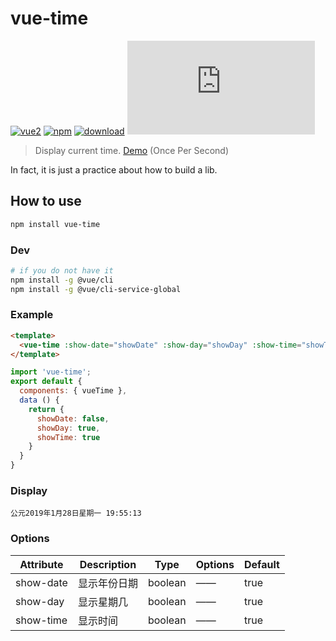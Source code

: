# vue-time

[![vue2](https://img.shields.io/badge/vue-2.x-brightgreen.svg)](https://vuejs.org/)
[![npm](https://img.shields.io/npm/v/vue-time.svg)](https://www.npmjs.com/package/vue-time)
[![download](http://img.shields.io/npm/dt/vue-time.svg)](https://npmcharts.com/compare/vue-time?minimal=true)
[![gzip](http://img.badgesize.io/https://unpkg.com/vue-time/dist/vue-time.js?compression=gzip&label=gzip%20size:%20JS)](http://img.badgesize.io/https://unpkg.com/vue-time/dist/vue-time.js?compression=gzip&label=gzip%20size:%20JS)

> Display current time. [Demo](https://yunyoujun.github.io/vue-time/) (Once Per Second)

In fact, it is just a practice about how to build a lib.

## How to use

```bash
npm install vue-time
```

### Dev

```sh
# if you do not have it
npm install -g @vue/cli
npm install -g @vue/cli-service-global
```

### Example

```html
<template>
  <vue-time :show-date="showDate" :show-day="showDay" :show-time="showTime"></vue-time>
</template>
```

```js
import 'vue-time';
export default {
  components: { vueTime },
  data () {
    return {
      showDate: false,
      showDay: true,
      showTime: true
    }
  }
}
```

### Display

`公元2019年1月28日星期一 19:55:13`

### Options

Attribute | Description | Type | Options | Default
---|---|---|---|---
show-date | 显示年份日期 | boolean | —— | true
show-day | 显示星期几 | boolean | —— | true
show-time | 显示时间 | boolean | —— | true
